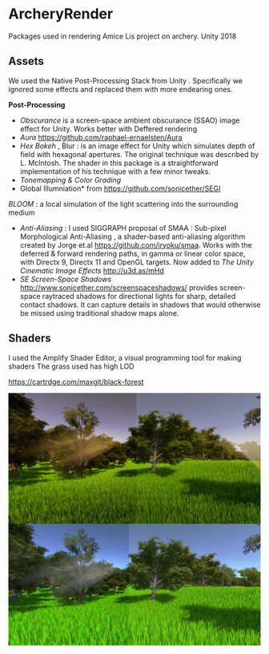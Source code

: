 # ArcheryRender
Packages used in rendering Amice Lis project on archery. Unity 2018 
## Assets
We used the Native Post-Processing Stack from Unity . Specifically we ignored some effects and replaced them with more endearing ones.

 **Post-Processing**

* *Obscurance* is a screen-space ambient obscurance (SSAO) image effect for Unity.
Works better with Deffered rendering
* *Aura* https://github.com/raphael-ernaelsten/Aura
* *Hex Bokeh* , Blur : is an image effect for Unity which simulates depth of field with hexagonal apertures.
The original technique was described by L. McIntosh. The shader in this package is a straightforward implementation of his technique with a few minor tweaks.
* *Tonemapping & Color Grading*
* Global Illumniation* from https://github.com/sonicether/SEGI

*BLOOM* : a local simulation of the light scattering into the surrounding medium
* *Anti-Aliasing*  : I used SIGGRAPH proposal of SMAA : Sub-pixel Morphological Anti-Aliasing , a shader-based anti-aliasing algorithm created  by Jorge et.al https://github.com/iryoku/smaa.
Works with the deferred & forward rendering paths, in gamma or linear color space, with Directx 9, Directx 11 and OpenGL targets.
Now added to *The Unity Cinematic Image Effects* http://u3d.as/mHd
*  *SE Screen-Space Shadows* http://www.sonicether.com/screenspaceshadows/
provides screen-space raytraced shadows for directional lights for sharp, detailed contact shadows. It can capture details in shadows that would otherwise be missed using traditional shadow maps alone.

 ## Shaders
 I used the Amplify Shader Editor, a visual programming tool for making shaders
 The grass used has high LOD

 https://cartrdge.com/maxgit/black-forest
 
 ![alt text](https://github.com/jonas-kgomo/ArcheryRender/blob/master/okayman.jpg "Logo Title Text 1")


